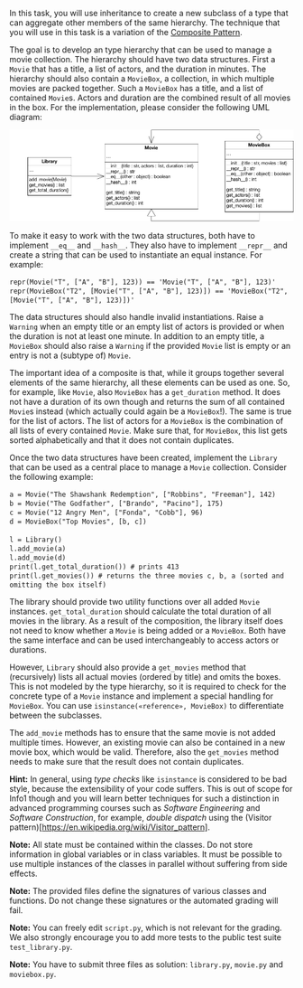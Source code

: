 In this task, you will use inheritance to create a new subclass of a type that can aggregate other members of the same hierarchy. The technique that you will use in this task is a variation of the [Composite Pattern](https://en.wikipedia.org/wiki/Composite_pattern).

The goal is to develop an type hierarchy that can be used to manage a movie collection. The hierarchy should have two data structures. First a `Movie` that has a title, a list of actors, and the duration in minutes. The hierarchy should also contain a `MovieBox`, a collection, in which multiple movies are packed together. Such a `MovieBox` has a title, and a list of contained `Movie`s. Actors and duration are the combined result of all movies in the box. For the implementation, please consider the following UML diagram:

![UML for Movie Library](resource/movies.png)

To make it easy to work with the two data structures, both have to implement `__eq__` and `__hash__`. They also have to implement `__repr__` and create a string that can be used to instantiate an equal instance. For example:

    repr(Movie("T", ["A", "B"], 123)) == 'Movie("T", ["A", "B"], 123)'
    repr(MovieBox("T2", [Movie("T", ["A", "B"], 123)]) == 'MovieBox("T2", [Movie("T", ["A", "B"], 123)])'

The data structures should also handle invalid instantiations. Raise a `Warning` when an empty title or an empty list of actors is provided or when the duration is not at least one minute. In addition to an empty title, a `MovieBox` should also raise a `Warning` if the provided `Movie` list is empty or an entry is not a (subtype of) `Movie`.

The important idea of a composite is that, while it groups together several elements of the same hierarchy, all these elements can be used as one. So, for example, like `Movie`, also `MovieBox` has a `get_duration` method. It does not have a duration of its own though and returns the sum of all contained `Movie`s instead (which actually could again be a `MovieBox`!). The same is true for the list of actors. The list of actors for a `MovieBox` is the combination of all lists of every contained `Movie`. Make sure that, for `MovieBox`, this list gets sorted alphabetically and that it does not contain duplicates.

Once the two data structures have been created, implement the `Library` that can be used as a central place to manage a `Movie` collection. Consider the following example:

    a = Movie("The Shawshank Redemption", ["Robbins", "Freeman"], 142)
    b = Movie("The Godfather", ["Brando", "Pacino"], 175)
    c = Movie("12 Angry Men", ["Fonda", "Cobb"], 96)
    d = MovieBox("Top Movies", [b, c])

    l = Library()
    l.add_movie(a)
    l.add_movie(d)
    print(l.get_total_duration()) # prints 413
    print(l.get_movies()) # returns the three movies c, b, a (sorted and omitting the box itself)

The library should provide two utility functions over all added `Movie` instances. `get_total_duration` should calculate the total duration of all movies in the library. As a result of the composition, the library itself does not need to know whether a `Movie` is being added or a `MovieBox`. Both have the same interface and can be used interchangeably to access actors or durations.

However, `Library` should also provide a `get_movies` method that (recursively) lists all actual movies (ordered by title) and omits the boxes. This is not modeled by the type hierarchy, so it is required to check for the concrete type of a `Movie` instance and implement a special handling for `MovieBox`. You can use `isinstance(«reference», MovieBox)` to differentiate between the subclasses.

The `add_movie` methods has to ensure that the same movie is not added multiple times. However, an existing movie can also be contained in a new movie box, which would be valid. Therefore, also the `get_movies` method needs to make sure that the result does not contain duplicates.

**Hint:** In general, using *type checks* like `isinstance` is considered to be bad style, because the extensibility of your code suffers. This is out of scope for Info1 though and you will learn better techniques for such a distinction in advanced programming courses such as *Software Engineering* and *Software Construction*, for example, *double dispatch* using the (Visitor pattern)[https://en.wikipedia.org/wiki/Visitor_pattern].

**Note:** All state must be contained within the classes. Do not store information in global variables or in class variables. It must be possible to use multiple instances of the classes in parallel without suffering from side effects.

**Note:** The provided files define the signatures of various classes and functions. Do not change these signatures or the automated grading will fail.

**Note:** You can freely edit `script.py`, which is not relevant for the grading. We also strongly encourage you to add more tests to the public test suite `test_library.py`.

**Note:** You have to submit three files as solution: `library.py`, `movie.py` and `moviebox.py`.
